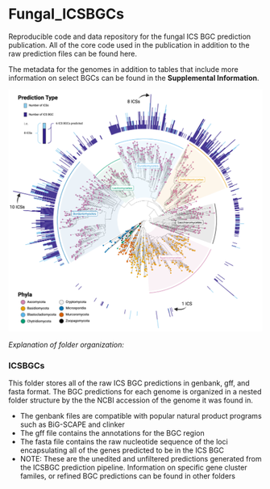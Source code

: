 # Fungal_ICSBGCs
Reproducible code and data repository for the fungal ICS BGC prediction publication. All of the core code used in the publication in addition to the raw prediction files can be found here. 

The metadata for the genomes in addition to tables that include more information on select BGCs can be found in the **Supplemental Information**. 

![ICS_FungalTreeFigure](./Images/ICS_FungalTreeFigure.png)

*Explanation of folder organization:*

### **ICSBGCs**

This folder stores all of the raw ICS BGC predictions in genbank, gff, and fasta format. The BGC predictions for each genome is organized in a nested folder structure by the the NCBI accession of the genome it was found in.

- The genbank files are compatible with popular natural product programs such as BiG-SCAPE and clinker
- The gff file contains the annotations for the BGC region
- The fasta file contains the raw nucleotide sequence of the loci encapsulating all of the genes predicted to be in the ICS BGC
- NOTE: These are the unedited and unfiltered predictions generated from the ICSBGC prediction pipeline. Information on specific gene cluster familes, or refined BGC predictions can be found in other folders

